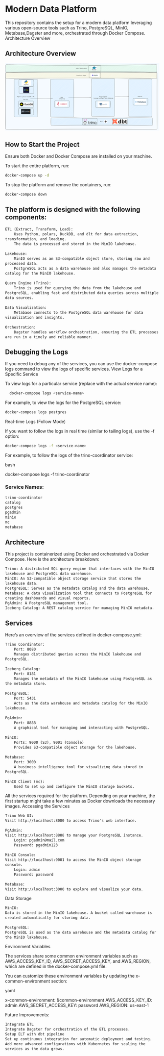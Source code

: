 # Modern Data Platform 
This repository contains the setup for a modern data platform leveraging various open-source tools such as Trino, PostgreSQL, MinIO, Metabase,Dagster and more, orchestrated through Docker Compose.
Architecture Overview

## Architecture Overview

![Architecture Diagram](./img/Architecture_OpenLakeHouse.png)


## How to Start the Project
Ensure both Docker and Docker Compose are installed on your machine.

To start the entire platform, run:
```bash
docker-compose up -d
```
To stop the platform and remove the containers, run:
```bash
docker-compose down
```

## The platform is designed with the following components:

    ETL (Extract, Transform, Load):
        Uses Python, polars, DuckDB, and dlt for data extraction, transformation, and loading.
        The data is processed and stored in the MinIO lakehouse.

    Lakehouse:
        MinIO serves as an S3-compatible object store, storing raw and processed data.
        PostgreSQL acts as a data warehouse and also manages the metadata catalog for the MinIO lakehouse.

    Query Engine (Trino):
        Trino is used for querying the data from the lakehouse and PostgreSQL, enabling fast and distributed data queries across multiple data sources.

    Data Visualization:
        Metabase connects to the PostgreSQL data warehouse for data visualization and insights.

    Orchestration:
        Dagster handles workflow orchestration, ensuring the ETL processes are run in a timely and reliable manner.





## Debugging the Logs

If you need to debug any of the services, you can use the docker-compose logs command to view the logs of specific services.
View Logs for a Specific Service

To view logs for a particular service (replace <service-name> with the actual service name):


```bash
  docker-compose logs <service-name>
```
For example, to view the logs for the PostgreSQL service:

```bash
docker-compose logs postgres
```
Real-time Logs (Follow Mode)

If you want to follow the logs in real time (similar to tailing logs), use the -f option:
```bash
docker-compose logs -f <service-name>
```


For example, to follow the logs of the trino-coordinator service:

bash

docker-compose logs -f trino-coordinator

### Service Names:

    trino-coordinator
    catalog
    postgres
    pgadmin
    minio
    mc
    metabase




## Architecture

This project is containerized using Docker and orchestrated via Docker Compose. Here is the architecture breakdown:

    Trino: A distributed SQL query engine that interfaces with the MinIO lakehouse and PostgreSQL data warehouse.
    MinIO: An S3-compatible object storage service that stores the lakehouse data.
    PostgreSQL: Serves as the metadata catalog and the data warehouse.
    Metabase: A data visualization tool that connects to PostgreSQL for creating dashboards and visual reports.
    PgAdmin: A PostgreSQL management tool.
    Iceberg Catalog: A REST catalog service for managing MinIO metadata.

## Services

Here’s an overview of the services defined in docker-compose.yml:

    Trino Coordinator:
        Port: 8080
        Manages distributed queries across the MinIO lakehouse and PostgreSQL.

    Iceberg Catalog:
        Port: 8181
        Manages the metadata of the MinIO lakehouse using PostgreSQL as the metadata store.

    PostgreSQL:
        Port: 5431
        Acts as the data warehouse and metadata catalog for the MinIO lakehouse.

    PgAdmin:
        Port: 8888
        A graphical tool for managing and interacting with PostgreSQL.

    MinIO:
        Ports: 9000 (S3), 9001 (Console)
        Provides S3-compatible object storage for the lakehouse.

    Metabase:
        Port: 3000
        A business intelligence tool for visualizing data stored in PostgreSQL.

    MinIO Client (mc):
        Used to set up and configure the MinIO storage buckets.

All the services required for the platform. Depending on your machine, the first startup might take a few minutes as Docker downloads the necessary images.
Accessing the Services

    Trino Web UI:
    Visit http://localhost:8080 to access Trino's web interface.

    PgAdmin:
    Visit http://localhost:8888 to manage your PostgreSQL instance.
        Login: pgadmin@mail.com
        Password: pgadmin123

    MinIO Console:
    Visit http://localhost:9001 to access the MinIO object storage console.
        Login: admin
        Password: password

    Metabase:
    Visit http://localhost:3000 to explore and visualize your data.

Data Storage

    MinIO:
    Data is stored in the MinIO lakehouse. A bucket called warehouse is created automatically for storing data.

    PostgreSQL:
    PostgreSQL is used as the data warehouse and the metadata catalog for the MinIO lakehouse.

Environment Variables

The services share some common environment variables such as AWS_ACCESS_KEY_ID, AWS_SECRET_ACCESS_KEY, and AWS_REGION, which are defined in the docker-compose.yml file.

You can customize these environment variables by updating the x-common-environment section:

yaml

x-common-environment: &common-environment
  AWS_ACCESS_KEY_ID: admin
  AWS_SECRET_ACCESS_KEY: password
  AWS_REGION: us-east-1



Future Improvements:
    
    Integrate ETL
    Integrate Dagster for orchestration of the ETL processes.
    Setup ELT with dbt pipeline
    Set up continuous integration for automatic deployment and testing.
    Add more advanced configurations with Kubernetes for scaling the services as the data grows.